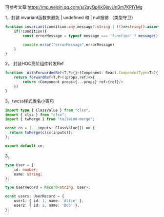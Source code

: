 
可参考文章:<https://mp.weixin.qq.com/s/2ayQpXkGjsvUnBm7KPIYMg>

1，封装 invariant函数来避免 | undefined 和 | null报错
（类型守卫）

```ts
function invariant(condition:any,message?:string | (()=>string)):asserts condition{
    if(!condition){
        const errorMessage = typeof message === 'function' ? message() : message || 'Invariant violation';

        console.error("errorMessage",errorMessage)
    }
}

```

2， 封装HOC高阶组件转发Ref

```ts
function  WithForwardedRef<T,P={}>(Component: React.ComponentType<T>){
    return forwardRef<T,P>((props,ref)=>{
        return <Component props={...props} ref={ref}/>
    })
}
```

3，twcss样式类名小寄巧
```ts
import type { ClassValue } from "clsx";
import { clsx } from "clsx";
import { twMerge } from "tailwind-merge";

const cn = (...inputs: ClassValue[]) => {
  return twMerge(clsx(inputs));
};

export default cn;
```

3，
```ts
type User = {
    id: number;
    name: string;
};

type UserRecord = Record<string, User>;

const users: UserRecord = {
    user1: { id: 1, name: 'Alice' },
    user2: { id: 2, name: 'Bob' },
};
```